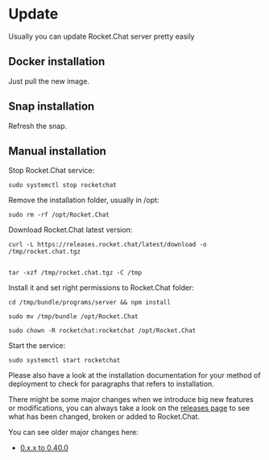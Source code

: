 # Update

Usually you can update Rocket.Chat server pretty easily

## Docker installation

Just pull the new image.

## Snap installation

Refresh the snap.

## Manual installation

Stop Rocket.Chat service:

```
sudo systemctl stop rocketchat
```

Remove the installation folder, usually in /opt:

```
sudo rm -rf /opt/Rocket.Chat
```

Download Rocket.Chat latest version:

```
curl -L https://releases.rocket.chat/latest/download -o /tmp/rocket.chat.tgz
```

```

tar -xzf /tmp/rocket.chat.tgz -C /tmp

```
Install it and set right permissions to Rocket.Chat folder:

```
cd /tmp/bundle/programs/server && npm install
```

```
sudo mv /tmp/bundle /opt/Rocket.Chat
```

```
sudo chown -R rocketchat:rocketchat /opt/Rocket.Chat
```

Start the service:

```
sudo systemctl start rocketchat
```

Please also have a look at the installation documentation for your method of deployment to check for paragraphs that refers to installation.

There might be some major changes when we introduce big new features or modifications,
you can always take a look on the [releases page](https://github.com/RocketChat/Rocket.Chat/releases)
to see what has been changed, broken or added to Rocket.Chat.

You can see older major changes here:

- [0.x.x to 0.40.0](from-0-x-x-to-0-40-0/)
